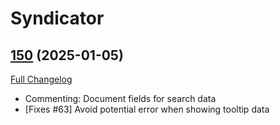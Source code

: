 # Syndicator

## [150](https://github.com/Baganator/Syndicator/tree/150) (2025-01-05)
[Full Changelog](https://github.com/Baganator/Syndicator/compare/149...150) 

- Commenting: Document fields for search data  
- [Fixes #63] Avoid potential error when showing tooltip data  
